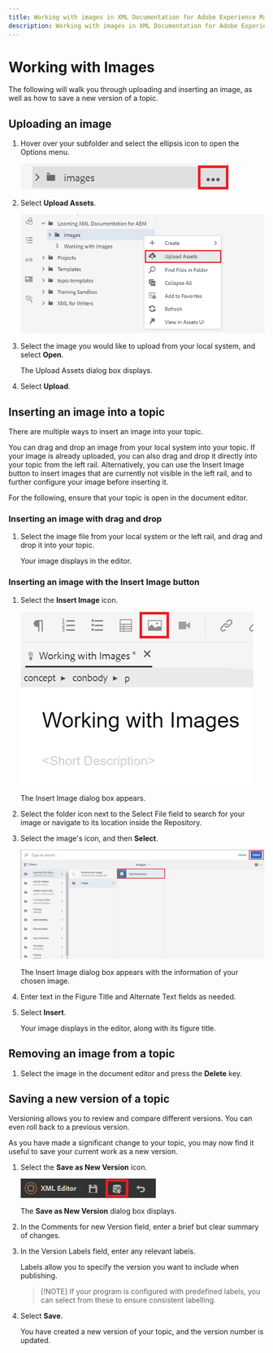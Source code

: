 ```yaml
---
title: Working with images in XML Documentation for Adobe Experience Manager Product Overview
description: Working with images in XML Documentation for Adobe Experience Manager Product Overview
---
```



# Working with Images

The following will walk you through uploading and inserting an image, as well as how to save a new version of a topic.

## Uploading an image

1. Hover over your subfolder and select the ellipsis icon to open the Options menu.

   ![Ellipsis icon](images/lesson-4/ellipses.png?lang=en)

1. Select **Upload Assets**.

   ![Upload Assets](images/lesson-4/upload-assets.png?lang=en)


1. Select the image you would like to upload from your local system, and select **Open**.

   The Upload Assets dialog box displays.
1. Select **Upload**.

## Inserting an image into a topic

There are multiple ways to insert an image into your topic.

You can drag and drop an image from your local system into your topic. If your image is already uploaded, you can also drag and drop it directly into your topic from the left rail. Alternatively, you can use the Insert Image button to insert images that are currently not visible in the left rail, and to further configure your image before inserting it.

For the following, ensure that your topic is open in the document editor.

### Inserting an image with drag and drop

1. Select the image file from your local system or the left rail, and drag and drop it into your topic.

   Your image displays in the editor.

### Inserting an image with the Insert Image button

1. Select the **Insert Image** icon.

   ![Insert Image icon](images/lesson-4/insert-image.png?lang=en)


   The Insert Image dialog box appears.

1. Select the folder icon next to the Select File field to search for your image or navigate to its location inside the Repository.
1. Select the image&#39;s icon, and then **Select**.

   ![Select image](images/lesson-4/select-image-with-markings.png?lang=en)

   The Insert Image dialog box appears with the information of your chosen image.

1. Enter text in the Figure Title and Alternate Text fields as needed.
1. Select **Insert**.

   Your image displays in the editor, along with its figure title.

## Removing an image from a topic

1. Select the image in the document editor and press the **Delete** key.

## Saving a new version of a topic

Versioning allows you to review and compare different versions. You can even roll back to a previous version.

As you have made a significant change to your topic, you may now find it useful to save your current work as a new version.

1. Select the **Save as New Version** icon.

   ![Save as New Version icon](images/common/save-as-new-version.png?lang=en)

   The **Save as New Version** dialog box displays.

1. In the Comments for new Version field, enter a brief but clear summary of changes.
1. In the Version Labels field, enter any relevant labels.

   Labels allow you to specify the version you want to include when publishing.
   >[!NOTE] If your program is configured with predefined labels, you can select from these to ensure consistent labelling. 
1. Select **Save**.

   You have created a new version of your topic, and the version number is updated.
